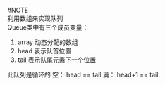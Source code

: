 #NOTE    
利用数组来实现队列     
Queue类中有三个成员变量：    
1. array 动态分配的数组    
2. head  表示队首位置   
3. tail  表示队尾元素下一个位置   

此队列是循环的
空： head == tail
满： head+1 == tail  
